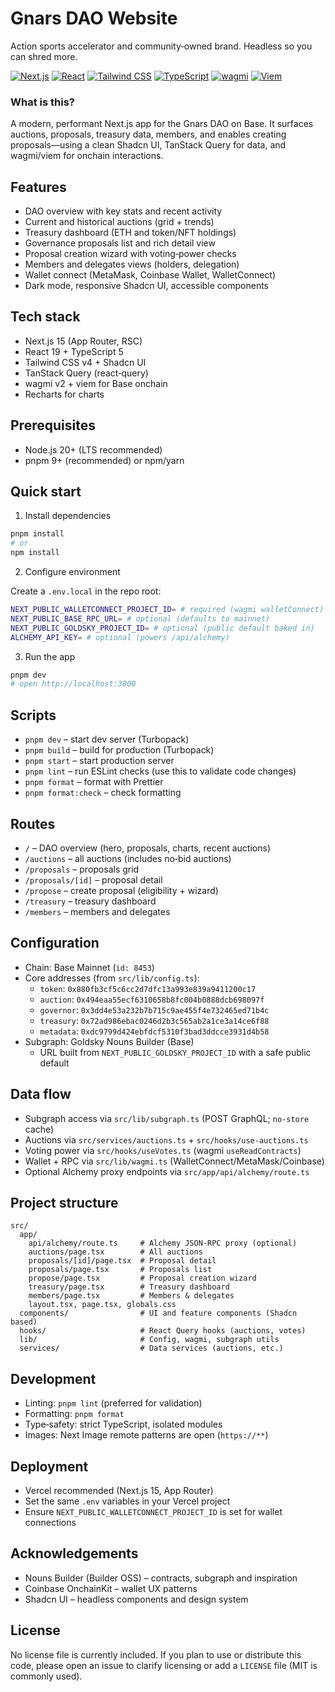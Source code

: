# Gnars DAO Website

Action sports accelerator and community‑owned brand. Headless so you can shred more.

[![Next.js](https://img.shields.io/badge/Next.js-15.5-000?logo=next.js)](https://nextjs.org/) [![React](https://img.shields.io/badge/React-19-20232a?logo=react)](https://react.dev/) [![Tailwind CSS](https://img.shields.io/badge/Tailwind-4-38B2AC?logo=tailwindcss)](https://tailwindcss.com/) [![TypeScript](https://img.shields.io/badge/TypeScript-5-3178C6?logo=typescript)](https://www.typescriptlang.org/) [![wagmi](https://img.shields.io/badge/wagmi-2.16-000)](https://wagmi.sh/) [![Viem](https://img.shields.io/badge/viem-2.36-000)](https://viem.sh/)

### What is this?

A modern, performant Next.js app for the Gnars DAO on Base. It surfaces auctions, proposals, treasury data, members, and enables creating proposals—using a clean Shadcn UI, TanStack Query for data, and wagmi/viem for onchain interactions.

## Features

- DAO overview with key stats and recent activity
- Current and historical auctions (grid + trends)
- Treasury dashboard (ETH and token/NFT holdings)
- Governance proposals list and rich detail view
- Proposal creation wizard with voting‑power checks
- Members and delegates views (holders, delegation)
- Wallet connect (MetaMask, Coinbase Wallet, WalletConnect)
- Dark mode, responsive Shadcn UI, accessible components

## Tech stack

- Next.js 15 (App Router, RSC)
- React 19 + TypeScript 5
- Tailwind CSS v4 + Shadcn UI
- TanStack Query (react‑query)
- wagmi v2 + viem for Base onchain
- Recharts for charts

## Prerequisites

- Node.js 20+ (LTS recommended)
- pnpm 9+ (recommended) or npm/yarn

## Quick start

1. Install dependencies

```bash
pnpm install
# or
npm install
```

2. Configure environment

Create a `.env.local` in the repo root:

```bash
NEXT_PUBLIC_WALLETCONNECT_PROJECT_ID= # required (wagmi walletConnect)
NEXT_PUBLIC_BASE_RPC_URL= # optional (defaults to mainnet)
NEXT_PUBLIC_GOLDSKY_PROJECT_ID= # optional (public default baked in)
ALCHEMY_API_KEY= # optional (powers /api/alchemy)
```

3. Run the app

```bash
pnpm dev
# open http://localhost:3000
```

## Scripts

- `pnpm dev` – start dev server (Turbopack)
- `pnpm build` – build for production (Turbopack)
- `pnpm start` – start production server
- `pnpm lint` – run ESLint checks (use this to validate code changes)
- `pnpm format` – format with Prettier
- `pnpm format:check` – check formatting

## Routes

- `/` – DAO overview (hero, proposals, charts, recent auctions)
- `/auctions` – all auctions (includes no‑bid auctions)
- `/proposals` – proposals grid
- `/proposals/[id]` – proposal detail
- `/propose` – create proposal (eligibility + wizard)
- `/treasury` – treasury dashboard
- `/members` – members and delegates

## Configuration

- Chain: Base Mainnet (`id: 8453`)
- Core addresses (from `src/lib/config.ts`):
  - `token`: `0x880fb3cf5c6cc2d7dfc13a993e839a9411200c17`
  - `auction`: `0x494eaa55ecf6310658b8fc004b0888dcb698097f`
  - `governor`: `0x3dd4e53a232b7b715c9ae455f4e732465ed71b4c`
  - `treasury`: `0x72ad986ebac0246d2b3c565ab2a1ce3a14ce6f88`
  - `metadata`: `0xdc9799d424ebfdcf5310f3bad3ddcce3931d4b58`
- Subgraph: Goldsky Nouns Builder (Base)
  - URL built from `NEXT_PUBLIC_GOLDSKY_PROJECT_ID` with a safe public default

## Data flow

- Subgraph access via `src/lib/subgraph.ts` (POST GraphQL; `no-store` cache)
- Auctions via `src/services/auctions.ts` + `src/hooks/use-auctions.ts`
- Voting power via `src/hooks/useVotes.ts` (wagmi `useReadContracts`)
- Wallet + RPC via `src/lib/wagmi.ts` (WalletConnect/MetaMask/Coinbase)
- Optional Alchemy proxy endpoints via `src/app/api/alchemy/route.ts`

## Project structure

```text
src/
  app/
    api/alchemy/route.ts     # Alchemy JSON-RPC proxy (optional)
    auctions/page.tsx        # All auctions
    proposals/[id]/page.tsx  # Proposal detail
    proposals/page.tsx       # Proposals list
    propose/page.tsx         # Proposal creation wizard
    treasury/page.tsx        # Treasury dashboard
    members/page.tsx         # Members & delegates
    layout.tsx, page.tsx, globals.css
  components/                # UI and feature components (Shadcn based)
  hooks/                     # React Query hooks (auctions, votes)
  lib/                       # Config, wagmi, subgraph utils
  services/                  # Data services (auctions, etc.)
```

## Development

- Linting: `pnpm lint` (preferred for validation)
- Formatting: `pnpm format`
- Type‑safety: strict TypeScript, isolated modules
- Images: Next Image remote patterns are open (`https://**`)

## Deployment

- Vercel recommended (Next.js 15, App Router)
- Set the same `.env` variables in your Vercel project
- Ensure `NEXT_PUBLIC_WALLETCONNECT_PROJECT_ID` is set for wallet connections

## Acknowledgements

- Nouns Builder (Builder OSS) – contracts, subgraph and inspiration
- Coinbase OnchainKit – wallet UX patterns
- Shadcn UI – headless components and design system

## License

No license file is currently included. If you plan to use or distribute this code, please open an issue to clarify licensing or add a `LICENSE` file (MIT is commonly used).
